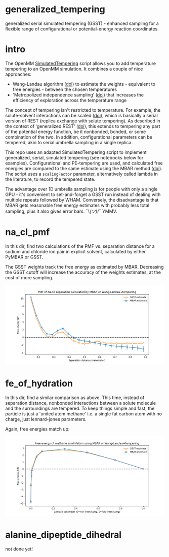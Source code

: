 # generalized_tempering
generalized serial simulated tempering (GSST) - enhanced sampling for a flexible range of configurational or potential-energy reaction coordinates.

# intro
The OpenMM [SimulatedTempering](http://docs.openmm.org/latest/api-python/generated/simtk.openmm.app.simulatedtempering.SimulatedTempering.html) script allows you to add temperature tempering to an OpenMM simulation. It combines a couple of nice approaches:
- Wang-Landau algorithm ([doi](https://doi.org/10.1103/PhysRevLett.86.2050)) to estimate the weights - equivalent to free energies - between the chosen temperatures
- 'Metropolized independence sampling' ([doi](https://doi.org/10.1063/1.3660669)) that increases the efficiency of exploration across the temperature range

The concept of tempering isn't restricted to temperature. For example, the solute-solvent interactions can be scaled ([doi](https://doi.org/10.1021/ct900274n)), which is basically a serial version of REST (replica exchange with solute tempering). As described in the context of 'generalized REST' ([doi](https://doi.org/10.1063/1.5016222)), this extends to tempering any part of the potential energy function, be it nonbonded, bonded, or some combination of the two. In addition, configurational parameters can be tempered, akin to serial umbrella sampling in a single replica.

This repo uses an adapted SimulatedTempering script to implement generalized, serial, simulated tempering (see notebooks below for examples). Configurational and PE-tempering are used, and calculated free energies are compared to the same estimate using the MBAR method ([doi](https://doi.org/10.1063/1.2978177)). The script uses a `scalingFactor` parameter, alternatively called lambda in the literature, to record the tempered state.

The advantage over 1D umbrella sampling is for people with only a single GPU - it's convenient to set-and-forget a GSST run instead of dealing with multiple repeats followed by WHAM. Conversely, the disadvantage is that MBAR gets reasonable free energy estimates with probably less total sampling, plus it also gives error bars. ¯\\_(ツ)_/¯ YMMV. 

# na_cl_pmf
In this dir, find two calculations of the PMF vs. separation distance for a sodium and chloride ion pair in explicit solvent, calculated by either PyMBAR or GSST. 

The GSST weights track the free energy as estimated by MBAR. Decreasing the GSST cutoff will increase the accuracy of the weights estimates, at the cost of more sampling. 

![nacl](./na_cl_pmf/na_cl_pmf.png "NaClPMF")

# fe_of_hydration

In this dir, find a similar comparison as above. This time, instead of separation distance, nonbonded interactions between a solute molecule and the surroundings are tempered. To keep things simple and fast, the particle is just a 'united atom methane' i.e. a single fat carbon atom with no charge, just lennard-jones parameters. 

Again, free energies match up:

![fe_of_hydration](./fe_of_hydration/fe_of_hydration.png "Methane hydration FE")

# alanine_dipeptide_dihedral

not done yet!

